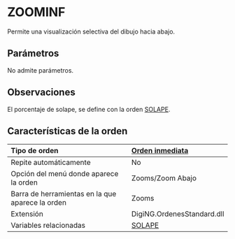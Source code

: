 # ZOOMINF

Permite una visualización selectiva del dibujo hacia abajo.

## Parámetros

No admite parámetros.

## Observaciones

El porcentaje de solape, se define con la orden [SOLAPE](https://github.com/digi21/docs/tree/7fc627c885c16fb88afc7cc05a6df2a2f4a54563/digi3d-net/referencia/digi3d.net/ventana-de-dibujo/ordenes/z/SOLAPE.html).

## Características de la orden

| Tipo de orden | [Orden inmediata](zoominf.md) |
| :--- | :--- |
| Repite automáticamente | No |
| Opción del menú donde aparece la orden | Zooms/Zoom Abajo |
| Barra de herramientas en la que aparece la orden | Zooms |
| Extensión | DigiNG.OrdenesStandard.dll |
| Variables relacionadas | [SOLAPE](https://github.com/digi21/docs/tree/7fc627c885c16fb88afc7cc05a6df2a2f4a54563/digi3d-net/referencia/digi3d.net/ventana-de-dibujo/ordenes/z/SOLAPE.html) |

